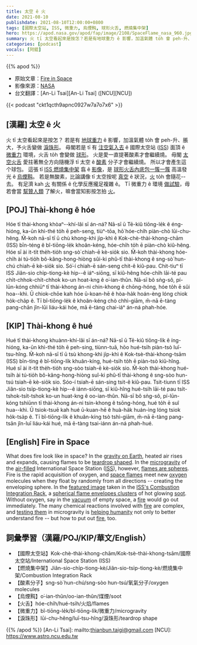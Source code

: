 ```yaml
---
title: 太空 ê 火
date: 2021-08-10
publishdate: 2021-08-10T12:00:00+0800
tags: [國際太空站, ISS, 微重力, 烏煙黗, 球形火舌, 燃燒集中架]
hero: https://apod.nasa.gov/apod/fap/image/2108/SpaceFlame_nasa_960.jpg
summary: 火 tī 太空看起來是按怎？若是有地球重力 ê 影響，加溫氣體 to̍h 會 peh-升、脹大，予火舌變做淚珠形。
categories: [podcast]
vocals: [阿錕]
---
```


{{% apod %}}

- 原始文章：[Fire in Space](https://apod.nasa.gov/apod/ap210810.html)
- 影像來源：[NASA](https://www.nasa.gov/)
- 台文翻譯：[An-Li Tsai][An-Li Tsai] ([NCU][NCU])

{{< podcast "ckt1qcth9apnc0927w7a7o7x6" >}}

## [漢羅] 太空 ê 火
火 tī 太空看起來是按怎？
若是有 [地球重力][gravity on Earth] ê 影響，加溫氣體 to̍h 會 peh-升、脹大，予火舌變做 [淚珠形][teardrop shaped]。
毋閣若是 tī 有 [注空氣入去][air-filled] ê 國際太空站 ([ISS][ISS]) 面頂 ê [微重力][microgravity] 環境，火舌 to̍h 會變做 [球形][flames are spheres]。
火是愛一直提著酸素才會繼續燒。
毋閣 [太空火舌][space flames] 愛拄著無仝方向隨機浮 tī 太空 ê [酸素][oxygen] 分子才會繼續燒。
所以才會產生這个球包。
這張 tī [ISS 燃燒集中架][ISS's Combustion Integration Rack] 翕 ê [影像][featured image]，是 [球形火舌內底包一簇一簇][spherical flame envelopes clusters] 高溫發光 ê [烏煙黗][soot]。
若是無酸素，比論講像 tī 太空按呢 [真空][vacuum] ê 狀況，[火][fire 1] to̍h 會隨花--去。
有足濟 kah [火][fire 2] 有關係 ê 化學反應攏足複雜 ê。
Tī 微重力 ê 環境 [做試驗][testing them]，毋若會當 [幫贊人類][helping humanity] 了解火，嘛會當知影按怎拍 [火][fire 3]。

## [POJ] Thài-khong ê hóe
Hóe tī thài-khong khòaⁿ--khí-lâi sī án-ná?
Nā-sī ū Tē-kiû tiōng-le̍k ê éng-hióng, ka-ūn khì-thé to̍h ē peh-seng, tiùⁿ-tōa, hō͘ hóe-chi̍h piàn-chò lūi-chu-hêng.
M̄-koh nā-sī tī ū chù khong-khì ji̍p-khì ê Kok-chè-thài-khong-chām (ISS) bīn-téng ê bî-tiōng-le̍k khoân-kéng, hóe-chi̍h to̍h ē piàn-chò kiû-hêng.
Hóe sī ài it-ti̍t the̍h-tio̍h sng-sò͘ chiah-ē kè-sio̍k sio.
M̄-koh thài-khong hóe-chi̍h ài tú-tio̍h bô-kâng-hong-hiòng sûi-ki phû-tī thài-khong ê sng-sò͘ hun-chú chiah-ē kè-sio̍k sio.
Só͘-í chiah-ē sán-seng chit-ê kiû-pau.
Chit-tiuⁿ tī ISS Jiân-sio chi̍p-tiong-kè hip--ê iáⁿ-siōng, sī kiû-hêng hóe-chi̍h lāi-té pau chi̍t-chhok-chi̍t-chhok ko-un hoat-kng ê o͘-ian-thûn.
Nā-sī bô sǹg-sô, pí-lūn-kóng chhiūⁿ tī thài-khong án-ni chin-khong ê chōng-hóng, hóe to̍h ē sûi hoa--khì.
Ū chiok-chōe kah hóe ū-koan-hē ê hòa-ha̍k hoán-èng lóng chiok ho̍k-cha̍p ê.
Tī bî-tiōng-le̍k ê khoân-kéng chò chhì-giām, m̄-nā ē-tàng pang-chān jîn-lūi liáu-kái hóe, mā ē-tàng chai-iáⁿ án-ná phah-hóe.

## [KIP]  Thài-khong ê hué
Hué tī thài-khong khuànn-khí-lâi sī án-ná?
Nā-sī ū Tē-kiû tiōng-li̍k ê íng-hióng, ka-ūn khì-thé to̍h ē peh-sing, tiùnn-tuā, hōo hué-tsi̍h piàn-tsò luī-tsu-hîng.
M̄-koh nā-sī tī ū tsù khong-khì ji̍p-khì ê Kok-tsè-thài-khong-tsām (ISS) bīn-tíng ê bî-tiōng-li̍k khuân-kíng, hué-tsi̍h to̍h ē piàn-tsò kiû-hîng.
Hué sī ài it-ti̍t the̍h-tio̍h sng-sòo tsiah-ē kè-sio̍k sio.
M̄-koh thài-khong hué-tsi̍h ài tú-tio̍h bô-kâng-hong-hiòng suî-ki phû-tī thài-khong ê sng-sòo hun-tsú tsiah-ē kè-sio̍k sio.
Sóo-í tsiah-ē sán-sing tsit-ê kiû-pau.
Tsit-tiunn tī ISS Jiân-sio tsi̍p-tiong-kè hip--ê iánn-siōng, sī kiû-hîng hué-tsi̍h lāi-té pau tsi̍t-tshok-tsi̍t-tshok ko-un huat-kng ê oo-ian-thûn.
Nā-sī bô sǹg-sô, pí-lūn-kóng tshiūnn tī thài-khong án-ni tsin-khong ê tsōng-hóng, hué to̍h ē suî hua--khì.
Ū tsiok-tsuē kah hué ū-kuan-hē ê huà-ha̍k huán-ìng lóng tsiok ho̍k-tsa̍p ê.
Tī bî-tiōng-li̍k ê khuân-kíng tsò tshì-giām, m̄-nā ē-tàng pang-tsān jîn-luī liáu-kái hué, mā ē-tàng tsai-iánn án-ná phah-hué.

## [English] Fire in Space
What does fire look like in space?
In the [gravity on Earth][gravity on Earth], heated air rises and expands, causing flames to be [teardrop shaped][teardrop shaped].
In the [microgravity][microgravity] of the [air-filled][air-filled] International Space Station ([ISS][ISS]), however, [flames are spheres][flames are spheres].
Fire is the rapid acquisition of oxygen, and [space flames][space flames] meet new [oxygen][oxygen] molecules when they float by randomly from all directions -- creating the enveloping sphere.
In the [featured image][featured image] taken in the [ISS's Combustion Integration Rack][ISS's Combustion Integration Rack], a [spherical flame envelopes clusters][spherical flame envelopes clusters] of hot glowing [soot][soot].
Without oxygen, say in the [vacuum][vacuum] of empty space, a [fire][fire 1] would go out immediately.
The many chemical reactions involved with [fire][fire 2] are complex, and [testing them][flames are spheres] in microgravity is [helping humanity][helping humanity] not only to better understand fire -- but how to put out [fire][fire 3], too.

## 詞彙學習（漢羅/POJ/KIP/華文/English）
- 【國際太空站】Kok-chè-thài-khong-chām/Kok-tsè-thài-khong-tsām/國際太空站/International Space Station (ISS)
- 【燃燒集中架】Jiân-sio-chi̍p-tiong-kè/Jiân-sio-tsi̍p-tiong-kè/燃燒集中架/Combustion Integration Rack
- 【酸素分子】sng-sò͘ hun-chú/sng-sòo hun-tsú/氧氣分子/oxygen molecules
- 【烏煙黗】o͘-ian-thûn/oo-ian-thûn/煤煙/soot
- 【火舌】hóe-chi̍h/hué-tsi̍h/火焰/flames
- 【微重力】bî-tiōng-le̍k/bî-tiōng-li̍k/微重力/microgravity
- 【淚珠形】lūi-chu-hêng/luī-tsu-hîng/淚珠形/teardrop shape

{{% /apod %}}
[An-Li Tsai]: mailto:thianbun.taigi@gmail.com
[NCU]: https://www.astro.ncu.edu.tw

[gravity on Earth]:https://apod.nasa.gov/apod/ap030723.html
[teardrop shaped]:https://science.nasa.gov/science-pink/s3fs-public/styles/large/public/mnt/medialibrary/2013/06/18/splash2.jpg
[microgravity]:https://www.nasa.gov/audience/forstudents/5-8/features/nasa-knows/what-is-microgravity-58.html
[air-filled]:https://www.nasa.gov/feature/nasas-spacecraft-atmosphere-monitor-goes-to-work-aboard-the-international-space-station
[ISS]:https://apod.nasa.gov/apod/ap161105.html
[flames are spheres]:https://science.nasa.gov/science-news/science-at-nasa/2013/18jun_strangeflames
[space flames]:https://youtu.be/BxxqCLxxY3M
[oxygen]:https://periodic.lanl.gov/8.shtml
[featured image]:https://www.nasa.gov/mission_pages/station/research/news/combustion-research-microgravity-clean-burning-fuel-space-station
[ISS's Combustion Integration Rack]:https://www.nasa.gov/content/space-stations-combustion-integrated-rack/
[spherical flame envelopes clusters]:https://www1.grc.nasa.gov/space/iss-research/iss-fcf/cir/acme/experiments/flame-design/
[soot]:https://en.wikipedia.org/wiki/Soot
[vacuum]:https://en.wikipedia.org/wiki/Vacuum
[fire 1]:https://www.smithsonianmag.com/science-nature/in-space-flames-behave-in-ways-nobody-thought-possible-132637810/
[fire 2]:https://apod.nasa.gov/apod/ap180826.html
[testing them]:https://science.nasa.gov/science-news/science-at-nasa/2013/18jun_strangeflames
[helping humanity]:https://images-prod.healthline.com/hlcmsresource/images/dog-health-benefits/642x361-excercise.jpg
[fire 3]:https://firms2.modaps.eosdis.nasa.gov/map/
